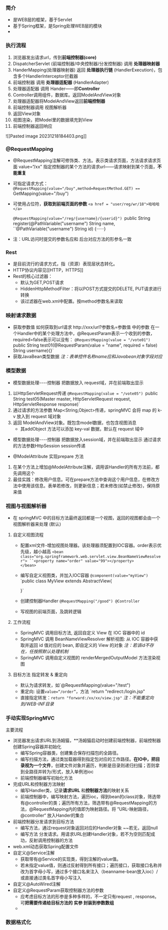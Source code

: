 ### 简介

- 是WEB层的框架，基于Servlet
- 基于Spring框架，是Spring处理WEB层的模块
- 

### 执行流程
1. 浏览器发出请求url，传到**前端控制器(core)**
2. DispatcherServlet (前端控制器/中央控制器/分发控制器) 调用 **处理器映射器**
3. HanderMapping(处理器映射器) 返回 **处理器执行链** (HandlerExecution)，包含多个HandlerInterceptor拦截器
4. 前端控制器 调用 **处理器适配器** (HandlerAdapter)
5. 处理器适配器 调用 Hander——即**Controller**
6. Controller调用组件，数据库。返回ModelAndView对象
7. 处理器适配器将ModelAndView返回**前端控制器**
8. 前端控制器调用 视图解析器
9. 返回View对象
10. 视图渲染，把Model里的数据填充到View
11. 前端控制器返回响应

![[Pasted image 20231218184403.png]]
### @RequestMapping

- @RequestMapping注解可修饰类、方法。表示类请求页面，方法请求请求页面
	value=“/xx” 指定控制器的某个方法的请求url——请求映射到某个页面，**不能重复**
- 可指定请求方式：`@RequestMapping(value="/buy",method=RequestMethod.GET)
	== `GetMapping(value="/buy")
- 可使用占位符，**获取到前端页面的参数**
	`<a href = "user/reg/wr/18">哈哈哈</a>`
	
	``@RequestMapping(value="/reg/{username}/{userid}")
	``public String register(@PathVariable("username") String name,
	``@PathVariable("username") String id)  {······}

- 注：URL访问时提交的参数名应和 后台对应方法的形参名一致

### Rest
- 是目前流行的请求方式，指（资源）表现层状态转化。
- HTTP协议内容见[[HTTP，HTTPS]]    
- Rest的核心过滤器：
	- 默认为GET,POST请求
	- HiddenHttpMethodFilter：将以POST方式提交的DELETE, PUT请求进行转换
	- 该过滤器在web.xml中配置。按method参数名来读取

### 映射请求数据
- 获取参数值
如何获取到url请求 http://xxx/url?参数名=参数值 中的参数
在一个Handler中的某个处理方法中，@RequestParam表示一个收到的参数，required=false表示可以没有：
	`@RequestMapping(value = "/vote01")
	`public String test01(@RequestParam(value = "name", required = false) String  username){}`
- 获取JavaBean类型数据
	*注：表单控件名称name应和Javabean对象字段对应*

### 模型数据

- 模型数据处理----控制器 把数据放入 request域，并在前端取出显示
1. 以HttpServletRequest传递
	`@RequestMapping(value = "/vote05")
	`public String test05(Master master, HttpServletRequest request,  HttpServletResponse response)`
2. 通过请求的方法参数 Map<String,Object>传递，springMVC 会将 map 的 k-v 放入到 request 域对象
3. 返回 ModelAndView对象。既包含model数据，也包含视图消息
	-  其addObject 方法可以添加 key-val 数据，默认在 request 域中

-  模型数据处理----控制器 把数据放入session域，并在前端取出显示
	通过请求的方法参数HttpSession session传递

- @ModelAttribute 实现prepare 方法
1. 在某个方法上增加@ModelAttribute注解，调用该Handler的所有方法前，都先调用这个
2. 最佳实践：修改用户信息。可在prepare方法中查询这个用户信息，在修改方法中使用该信息。表单若修改，则更新信息；若未修改(如禁止修改)，保持原来值

### 视图与视图解析器

- 在 springMVC 中的目标方法最终返回都是一个视图，返回的视图都会由一个视图解析器来处理 (默认)
1. 自定义视图流程
	- 配置xml文件-增加视图处理器。该处理器须配置到IOC容器。order表示优先级，越小越高
		`<bean class="org.springframework.web.servlet.view.BeanNameViewResolver">
  	``<property name="order" value="99"></property>             </bean>`
	- 编写自定义视图类，并加入IOC容器
		`@component(value="myView")`
		`public class MyView extends AbstractView{
		
		}`
	- 创建控制器Handler
		`@RequestMapping("/good") @Controller`
	- 写视图的前端页面，及跳转逻辑
2. 工作流程
	- SpringMVC 调用目标方法, 返回自定义 View 在 IOC 容器中的 id
	- SpringMVC 调用 BeanNameViewResolver 解析视图: 从 IOC 容器中获取并返回 id 值对应的 bean, 即自定义的 View 的对象
		*注：若该id不存在，任按照默认处理机制*
	- SpringMVC 调用自定义视图的 renderMergedOutputModel 方法渲染视图
	 
3. 目标方法 指定转发 & 重定向
	- 默认为请求转发，如`@RequestMapping(value="/test")
	- 重定向: 设置`value=“/order”`，方法 `return "redirect:/login.jsp"
	- 直接指定转发：`return "forward:/xx/xx/view.jsp"`
		*注：不能重定向到/WEB-INF目录*

### 手动实现SpringMVC

主要流程
- 浏览器发出请求URL到汤姆猫，**汤姆猫启动时创建前端控制器，前端控制器创建Spring容器并初始化
	- 编写Spring容器类，创建集合保存扫描包的全路径。
	- 编写扫描方法，通过类加载器得到指定包对应的工作路径。**在IO中，把目录视为一个文件**，创建文件对象并遍历，判断是目录则递归扫描；否则拿到全路径并转为/形式，放入单例池ioc
	- 前端控制器编写初始化方法
- 完成URL和控制器方法映射
	- 编写Handler类，记录**请求URL** 和**控制器方法**的映射关系
	- 前端控制器中，编写映射方法，遍历ioc，得到bean的class对象，筛选带有@controller的类；遍历所有方法，筛选带有@RequestMapping的方法，@RequestMapping内的值即为映射路径。将 ”URL-映射路径，@controller“ 放入Hander的集合
- 前端控制器分发请求到目标方法
	- 编写方法，通过request对象返回对应的Handler对象   ~~若无，返回null
	- 编写方法 分发请求。用请求URL创建Handler对象，若不为空则匹配成功，反射调用控制器的方法
- web.xml动态获取Spring配置文件
- 自定义@Service注解
	- 获取带有@Service的实现类，得到注解的value值。
	- 若未指定value值，则通过反射得到所有接口；遍历接口，获取接口名称并改为首字母小写，通过多个接口名来注入（beanname-bean放入ioc）/ 或直接通过类名首字母小写注入
- 自定义@AutoWired注解
- 自定义@RequestParam获取控制器方法的参数
	- 应考虑目标方法的形参是多种多样的，不一定只有request , response。可**把需要传递给目标方法的 实参 封装到参数数组**
	- 





### 数据格式化
